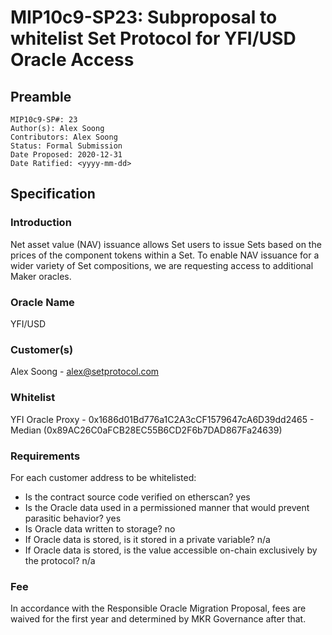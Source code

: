 # MIP10c9-SP23: Subproposal to whitelist Set Protocol for YFI/USD Oracle Access

## Preamble

```
MIP10c9-SP#: 23
Author(s): Alex Soong
Contributors: Alex Soong
Status: Formal Submission
Date Proposed: 2020-12-31
Date Ratified: <yyyy-mm-dd>
```

## Specification

### Introduction

Net asset value (NAV) issuance allows Set users to issue Sets based on the prices of the component tokens within a Set. To enable NAV issuance for a wider variety of Set compositions, we are requesting access to additional Maker oracles.

### Oracle Name
YFI/USD

### Customer(s)

Alex Soong - [alex@setprotocol.com](mailto:alex@setprotocol.com)

### Whitelist

YFI Oracle Proxy - 0x1686d01Bd776a1C2A3cCF1579647cA6D39dd2465 - Median (0x89AC26C0aFCB28EC55B6CD2F6b7DAD867Fa24639)

### Requirements

For each customer address to be whitelisted:

* Is the contract source code verified on etherscan? yes
* Is the Oracle data used in a permissioned manner that would prevent parasitic behavior? yes
* Is Oracle data written to storage? no
* If Oracle data is stored, is it stored in a private variable? n/a
* If Oracle data is stored, is the value accessible on-chain exclusively by the protocol? n/a

### Fee

In accordance with the Responsible Oracle Migration Proposal, fees are waived for the first year and determined by MKR Governance after that.